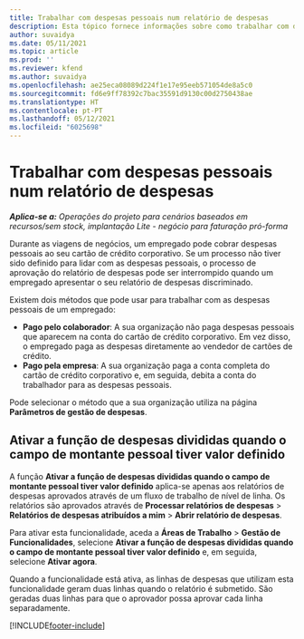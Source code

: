 ```yaml
---
title: Trabalhar com despesas pessoais num relatório de despesas
description: Esta tópico fornece informações sobre como trabalhar com despesas pessoais incorridas pelos colaboradores durante a viagem para fins comerciais.
author: suvaidya
ms.date: 05/11/2021
ms.topic: article
ms.prod: ''
ms.reviewer: kfend
ms.author: suvaidya
ms.openlocfilehash: ae25eca08089d224f1e17e95eeb571054de8a5c0
ms.sourcegitcommit: fd6e9ff78392c7bac35591d9130c00d2750438ae
ms.translationtype: HT
ms.contentlocale: pt-PT
ms.lasthandoff: 05/12/2021
ms.locfileid: "6025698"
---
```

# <a name="work-with-personal-expenses-on-an-expense-report"></a>Trabalhar com despesas pessoais num relatório de despesas

_**Aplica-se a:** Operações do projeto para cenários baseados em recursos/sem stock, implantação Lite - negócio para faturação pró-forma_

Durante as viagens de negócios, um empregado pode cobrar despesas pessoais ao seu cartão de crédito corporativo. Se um processo não tiver sido definido para lidar com as despesas pessoais, o processo de aprovação do relatório de despesas pode ser interrompido quando um empregado apresentar o seu relatório de despesas discriminado.

Existem dois métodos que pode usar para trabalhar com as despesas pessoais de um empregado:

  - **Pago pelo colaborador**: A sua organização não paga despesas pessoais que aparecem na conta do cartão de crédito corporativo. Em vez disso, o empregado paga as despesas diretamente ao vendedor de cartões de crédito. 
  - **Pago pela empresa**: A sua organização paga a conta completa do cartão de crédito corporativo e, em seguida, debita a conta do trabalhador para as despesas pessoais.

Pode selecionar o método que a sua organização utiliza na página **Parâmetros de gestão de despesas**.


## <a name="enable-split-expense-function-when-personal-amount-field-has-value-defined"></a>Ativar a função de despesas divididas quando o campo de montante pessoal tiver valor definido

A função **Ativar a função de despesas divididas quando o campo de montante pessoal tiver valor definido** aplica-se apenas aos relatórios de despesas aprovados através de um fluxo de trabalho de nível de linha. Os relatórios são aprovados através de **Processar relatórios de despesas** > **Relatórios de despesas atribuídos a mim** > **Abrir relatório de despesas**. 

Para ativar esta funcionalidade, aceda a **Áreas de Trabalho** > **Gestão de Funcionalidades**, selecione **Ativar a função de despesas divididas quando o campo de montante pessoal tiver valor definido** e, em seguida, selecione **Ativar agora**. 

Quando a funcionalidade está ativa, as linhas de despesas que utilizam esta funcionalidade geram duas linhas quando o relatório é submetido. São geradas duas linhas para que o aprovador possa aprovar cada linha separadamente.


[!INCLUDE[footer-include](../includes/footer-banner.md)]
